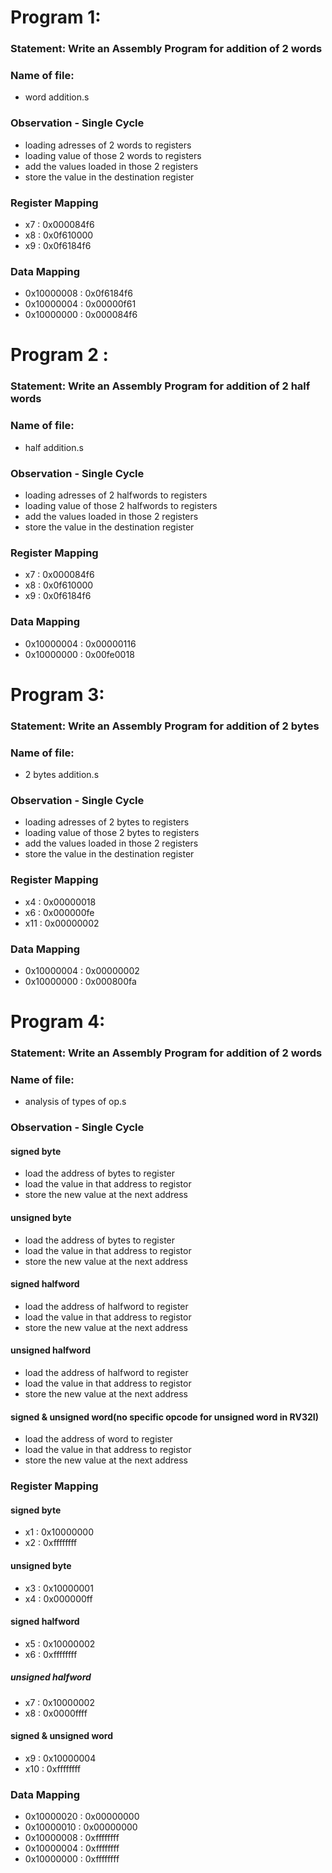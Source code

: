 # Program 1: 
### Statement: Write an Assembly Program for addition of 2 words

### Name of file:
- word addition.s  

### Observation - Single Cycle
- loading adresses of 2 words to registers
- loading value of those 2 words to registers
- add the values loaded in those 2 registers
- store the value in the destination register
 
### Register Mapping
- x7 : 0x000084f6
- x8 : 0x0f610000
- x9 : 0x0f6184f6

### Data Mapping
- 0x10000008 : 0x0f6184f6
- 0x10000004 : 0x00000f61
- 0x10000000 : 0x000084f6

# Program 2 : 
### Statement: Write an Assembly Program for addition of 2 half words
 
### Name of file:
-  half addition.s

### Observation - Single Cycle
- loading adresses of 2 halfwords to registers
- loading value of those 2 halfwords to registers
- add the values loaded in those 2 registers
- store the value in the destination register
 
 
### Register Mapping
- x7 : 0x000084f6
- x8 : 0x0f610000
- x9 : 0x0f6184f6

### Data Mapping
- 0x10000004 : 0x00000116
- 0x10000000 : 0x00fe0018


# Program 3: 
### Statement: Write an Assembly Program for addition of 2 bytes

### Name of file:
-  2 bytes addition.s

### Observation - Single Cycle
- loading adresses of 2 bytes to registers
- loading value of those 2 bytes to registers
- add the values loaded in those 2 registers
- store the value in the destination register
 
 
### Register Mapping
- x4  : 0x00000018
- x6  : 0x000000fe
- x11 : 0x00000002

### Data Mapping
- 0x10000004 : 0x00000002
- 0x10000000 : 0x000800fa


# Program 4: 
### Statement: Write an Assembly Program for addition of 2 words

### Name of file:
- analysis of types of op.s  

### Observation - Single Cycle
#### signed byte
- load the address of bytes to register
- load the value in that address to registor
- store the  new value at the next address
#### unsigned byte
- load the address of bytes to register
- load the value in that address to registor
- store the  new value at the next address
#### signed halfword
- load the address of halfword to register
- load the value in that address to registor
- store the  new value at the next address
#### unsigned halfword
- load the address of halfword to register
- load the value in that address to registor
- store the  new value at the next address
#### signed & unsigned word(no specific opcode for unsigned word in RV32I)
- load the address of word to register
- load the value in that address to registor
- store the  new value at the next address

### Register Mapping
#### signed byte 
- x1  : 0x10000000
- x2  : 0xffffffff
#### unsigned byte
- x3  : 0x10000001
- x4  : 0x000000ff
#### signed halfword
- x5  : 0x10000002
- x6  : 0xffffffff
##### unsigned halfword 
- x7  : 0x10000002
- x8  : 0x0000ffff
#### signed & unsigned word
- x9  : 0x10000004
- x10 : 0xffffffff

### Data Mapping
- 0x10000020 : 0x00000000
- 0x10000010 : 0x00000000
- 0x10000008 : 0xffffffff
- 0x10000004 : 0xffffffff
- 0x10000000 : 0xffffffff

